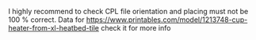 I highly recommend to check CPL file orientation and placing must not be 100 % correct. Data for https://www.printables.com/model/1213748-cup-heater-from-xl-heatbed-tile check it for more info
